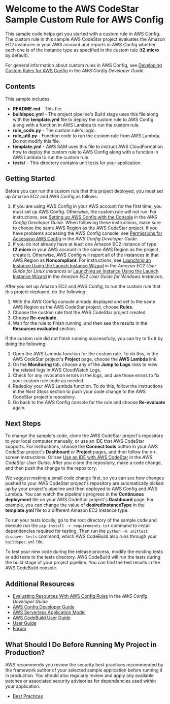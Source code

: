 Welcome to the AWS CodeStar Sample Custom Rule for AWS Config
=============================================================

This sample code helps get you started with a custom rule in AWS Config. The custom rule in this sample
AWS CodeStar project evaluates the Amazon EC2 instances in your AWS account and reports in AWS Config whether each one is of the
instance type as specified in the custom rule (**t2.micro** by default).

For general information about custom rules in AWS Config, see
[Developing Custom Rules for AWS Config](https://docs.aws.amazon.com/config/latest/developerguide/evaluate-config_develop-rules.html)
in the *AWS Config Developer Guide*.

Contents
--------

This sample includes:

* **README.md** - This file.
* **buildspec.yml** - The project pipeline's Build stage uses this file along with the **template.yml** file to deploy the custom rule to AWS Config along with a function
  in AWS Lambda to run the custom rule.
* **rule_code.py** - The custom rule's logic.
* **rule_util.py** - Function code to run the custom rule from AWS Lambda. Do not modify this file.
* **template.yml** - AWS SAM uses this file to instruct AWS CloudFormation how to deploy the custom rule to AWS Config
  along with a function in AWS Lambda to run the custom rule.
* **tests/** - This directory contains unit tests for your application.

Getting Started
---------------

Before you can run the custom rule that this project deployed, you must set up Amazon EC2 and AWS Config as follows:

1. If you are using AWS Config in your AWS account for the first time, you must set up AWS Config. Otherwise, the custom rule will not
   run. For instructions, see
   [Setting up AWS Config with the Console](https://docs.aws.amazon.com/config/latest/developerguide/gs-console.html) in the *AWS Config Developer Guide*.
   When following these instructions, make sure to choose the same AWS Region as the AWS CodeStar project. If you have problems accessing the AWS Config
   console, see [Permissions for Accessing AWS Config](https://docs.aws.amazon.com/config/latest/developerguide/recommended-iam-permissions-using-aws-config-console-cli.html)
   in the *AWS Config Developer Guide*.
2. If you do not already have at least one Amazon EC2 instance of type **t2.micro** in your AWS account in the same AWS Region
   as the project, create it. Otherwise, AWS Config will report all of the instances in that AWS Region as **Noncompliant**.
   For instructions, see [Launching an Instance Using the Launch Instance Wizard](https://docs.aws.amazon.com/AWSEC2/latest/UserGuide/launching-instance.html)
   in the *Amazon EC2 User Guide for Linux Instances* or
   [Launching an Instance Using the Launch Instance Wizard](https://docs.aws.amazon.com/AWSEC2/latest/WindowsGuide/launching-instance.html)
   in the *Amazon EC2 User Guide for Windows Instances*.

After you set up Amazon EC2 and AWS Config, to run the custom rule that this project deployed, do the following:

1. With the AWS Config console already displayed and set to the same AWS Region as the AWS CodeStar project, choose **Rules**.
2. Choose the custom rule that the AWS CodeStar project created.
3. Choose **Re-evaluate**.
4. Wait for the rule to finish running, and then see the results in the **Resources evaluated** section.

If the custom rule did not finish running successfully, you can try to fix it by doing the following:

1. Open the AWS Lambda function for the custom rule. To do this, in the AWS CodeStar project's **Project** page, choose the **AWS Lambda** link.
2. On the **Monitoring** tab, choose any of the **Jump to Logs** links to view the related logs in AWS CloudWatch Logs.
3. Check for any invocation errors in the logs, and use those errors to fix your custom rule code as needed.
4. Redeploy your AWS Lambda function. To do this, follow the instructions in the *Next Steps* section to push your code change to the AWS CodeStar project's repository.
5. Go back to the AWS Config console for the rule and choose **Re-evaluate** again.

Next Steps
----------

To change the sample's code, clone the AWS CodeStar project's repository to your local computer manually, or use an IDE that AWS CodeStar supports. For instructions, choose
the **Connect tools** button in your AWS CodeStar project's **Dashboard** or **Project** pages, and then follow the on-screen instructions. Or see
[Use an IDE with AWS CodeStar](https://docs.aws.amazon.com/codestar/latest/userguide/setting-up-ide.html) in the
*AWS CodeStar User Guide*. After you clone the repository, make a code change, and then push the change to the repository.

We suggest making a small code change first, so you can see how changes pushed to your AWS CodeStar project's repository
are automatically picked up by your project's pipeline and then deployed to AWS Config and AWS Lambda.
You can watch the pipeline's progress in the **Continuous deployment** tile on your AWS CodeStar project's **Dashboard** page.
For example, you can change the value of **desiredInstanceType** in the **template.yml** file to a different Amazon EC2 instance type.

To run your tests locally, go to the root directory of the sample code and execute run the `pip install -r requirements.txt`
command to install dependencies required for testing.  Then run the `python -m unittest discover tests` command,
which AWS CodeBuild also runs through your `buildspec.yml` file.

To test your new code during the release process, modify the existing tests or add tests to the tests directory.
AWS CodeBuild will run the tests during the build stage of your project pipeline. You can find the test results
in the AWS CodeBuild console.

Additional Resources
--------------------

* [Evaluating Resources With AWS Config Rules](https://docs.aws.amazon.com/config/latest/developerguide/evaluate-config.html) in the *AWS Config Developer Guide*
* [AWS Config Developer Guide](https://docs.aws.amazon.com/config/latest/developerguide/WhatIsConfig.html)
* [AWS Serverless Application Model](https://github.com/awslabs/serverless-application-model/blob/master/HOWTO.md)
* [AWS CodeBuild User Guide](https://docs.aws.amazon.com/codebuild/latest/userguide/concepts.html)
* [User Guide](https://docs.aws.amazon.com/codestar/latest/userguide/welcome.html)
* [Forum](https://forums.aws.amazon.com/forum.jspa?forumID=248)

What Should I Do Before Running My Project in Production?
------------------

AWS recommends you review the security best practices recommended by the framework
author of your selected sample application before running it in production. You
should also regularly review and apply any available patches or associated security
advisories for dependencies used within your application.

* [Best Practices](https://docs.aws.amazon.com/codestar/latest/userguide/best-practices.html?icmpid=docs_acs_rm_sec)
